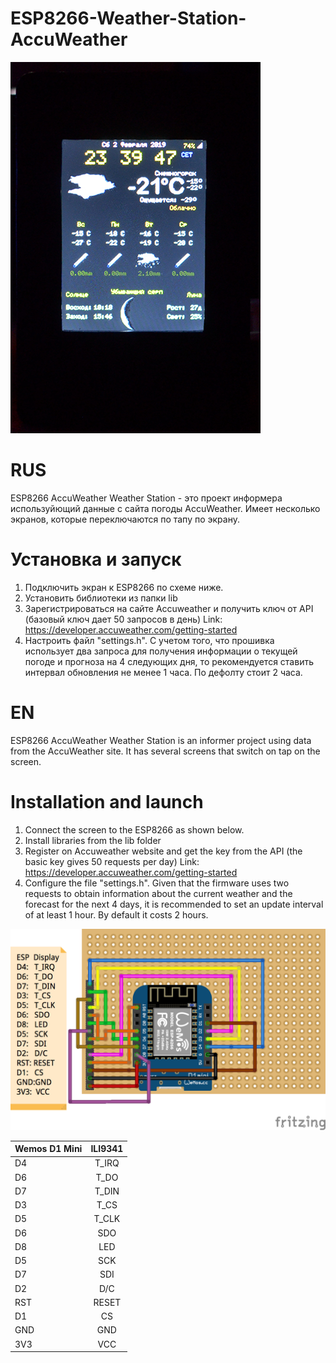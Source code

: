 # ESP8266-Weather-Station-AccuWeather
![ESP8266-Weather-Station-AccuWeather](img/weather.JPG)

# RUS

ESP8266 AccuWeather Weather Station - это проект информера используйющий данные с сайта погоды AccuWeather. Имеет несколько экранов, которые переключаются по тапу по экрану. 

# Установка и запуск
1. Подключить экран к ESP8266 по схеме ниже.
2. Установить библиотеки из папки lib
3. Зарегистрироваться на сайте Accuweather и получить ключ от API (базовый ключ дает 50 запросов в день)
Link: https://developer.accuweather.com/getting-started
4. Настроить файл "settings.h". С учетом того, что прошивка использует два запроса для получения информации о текущей погоде и прогноза на 4 следующих дня, то рекомендуется ставить интервал обновления не менее 1 часа. По дефолту стоит 2 часа.

# EN

ESP8266 AccuWeather Weather Station is an informer project using data from the AccuWeather site. It has several screens that switch on tap on the screen.

# Installation and launch
1. Connect the screen to the ESP8266 as shown below.
2. Install libraries from the lib folder
3. Register on Accuweather website and get the key from the API (the basic key gives 50 requests per day)
Link: https://developer.accuweather.com/getting-started
4. Configure the file "settings.h". Given that the firmware uses two requests to obtain information about the current weather and the forecast for the next 4 days, it is recommended to set an update interval of at least 1 hour. By default it costs 2 hours.

![Wiring](img/PlaneSpotterWiring.png)

| Wemos D1 Mini | ILI9341      |
| ------------- |:-------------:|
| D4            | T_IRQ         |
| D6            | T_DO          |
| D7            | T_DIN         |
| D3            | T_CS          |
| D5            | T_CLK         |
| D6            | SDO           |
| D8            | LED           |
| D5            | SCK           |
| D7            | SDI           |
| D2            | D/C           |
| RST           | RESET         |
| D1            | CS            |
| GND           | GND           |
| 3V3           | VCC           |
